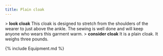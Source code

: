 ```yaml
---
title: Plain cloak
---
```


\> **look cloak**
This cloak is designed to stretch from the shoulders of the wearer to
just
above the ankle. The sewing is well done and will keep anyone who wears
this
garment warm.
\> **consider cloak**
It is a plain cloak.
It weighs three pounds.

{% include Equipment.md %}